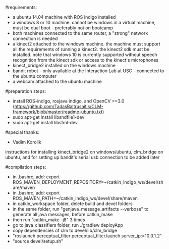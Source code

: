 #requirements:
* a ubuntu 14.04 machine with ROS Indigo installed
* a windows 8 or 10 machine. cannot be windows in a virtual machine, must be dual boot - preferably not on bootcamp
* both machines connected to the same router, a "strong" network connection is needed
* a kinect2 attached to the windows machine. the machine must support all the requirements of running a kinect2. the kinect2 sdk must be installed. note that windows 10 is currently supported without speech recognition from the kinect sdk or access to the kinect's microphones
* kinect_bridge2 installed on the windows machine
* bandit robot - only available at the Interaction Lab at USC - connected to the ubuntu computer
* a webcam attached to the ubuntu machine

#preparation steps:
* install ROS-indigo, rosjava indigo, and OpenCV >=3.0 (https://github.com/TadasBaltrusaitis/CLM-framework/blob/master/readme-ubuntu.txt)
* sudo apt-get install libsndfile1-dev
* sudo apt-get install libsfml-dev


#special thanks:
* Vadim Korolik


instructions for installing kinect_bridge2 on windows/ubuntu, clm_bridge on ubuntu, and for setting up bandit's serial usb connection to be added later


#compilation steps:
* in .bashrc, add: export ROS_MAVEN_DEPLOYMENT_REPOSITORY=~/catkin_indigo_ws/devel/share/maven
* in .bashrc, add: export ROS_MAVEN_PATH=~/catkin_indigo_ws/devel/share/maven
* in catkin_workspace folder, delete build and devel folders
* in the same folder, run "genjava_message_artifacts --verbose" to generate all java messages, before catkin_make
* then run "catkin_make -j8" 3 times
* go to java_classifiers folder, run ./gradlew deployApp
* copy dependencies of clm to devel/lib/clm_bridge
* "roslaunch perceptual_filter perceptual_filter.launch server_ip:=10.0.1.2"
* "source devel/setup.sh"
